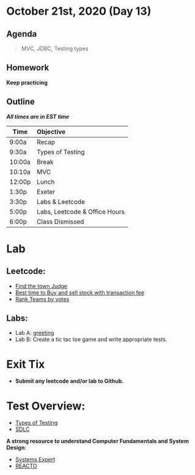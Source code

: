 # October 21st, 2020 (Day 13)

## Agenda
> MVC, JDBC, Testing types

## Homework 
**Keep practicing**

## Outline
_**All times are in EST time**_

| Time   | Objective                        |
| -------|:---------------------------------|
| 9:00a  | Recap                            |
| 9:30a  | Types of Testing                 |    
| 10:00a | Break                            |
| 10:10a | MVC                              |
| 12:00p | Lunch                            |
| 1:30p  | Exeter                           | 
| 3:30p  | Labs & Leetcode                  |
| 5:00p  | Labs, Leetcode & Office Hours    |
| 6:00p  | Class Dismissed                  |

# Lab
  ## Leetcode:
  - [Find the town Judge](https://leetcode.com/problems/find-the-town-judge/)
  - [Best time to Buy and sell stock with transaction fee](https://leetcode.com/problems/best-time-to-buy-and-sell-stock-with-transaction-fee/)
  - [Rank Teams by votes](https://leetcode.com/problems/rank-teams-by-votes/)
  
  ## Labs:
  -  Lab A: [greeting](./labs/greeting.md)
  -  Lab B: Create a tic tac toe game and write appropriate tests. 

# Exit Tix 
  - **Submit any leetcode and/or lab to Github.**

# Test Overview: 
  - [Types of Testing](https://docs.google.com/presentation/d/1ovKcEIfqNj69JeVQTBzFZobZGeVjyqTBLdsxMgzviXQ/edit?usp=sharing)
  - [SDLC](https://docs.google.com/presentation/d/1XSo-xlIBFBV9EPHRE1FRcXIdT0ppGgKOxuikqQqnA00/edit?usp=sharing)
  
**A strong resource to understand Computer Fundamentals and System Design**:
- [Systems Expert](https://www.algoexpert.io/systems/product)
- [REACTO](https://www.fullstackacademy.com/blog/whiteboard-coding-interviews-a-6-step-process-to-solve-any-problem)
